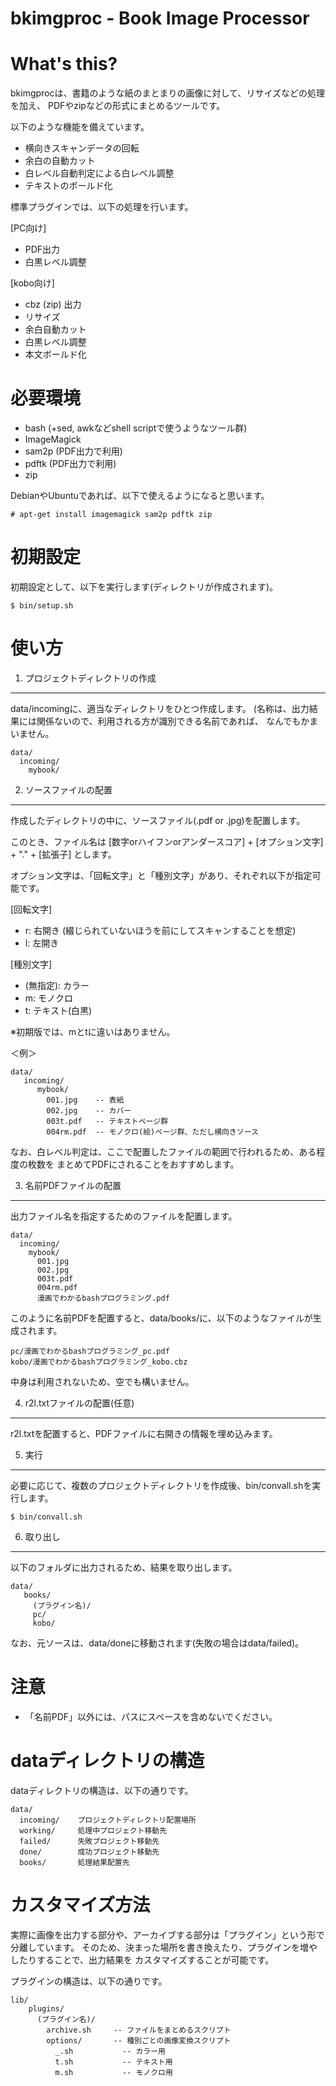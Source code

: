 bkimgproc - Book Image Processor
=====================================

What's this?
================
bkimgprocは、書籍のような紙のまとまりの画像に対して、リサイズなどの処理を加え、
PDFやzipなどの形式にまとめるツールです。

以下のような機能を備えています。
* 横向きスキャンデータの回転
* 余白の自動カット
* 白レベル自動判定による白レベル調整
* テキストのボールド化

標準プラグインでは、以下の処理を行います。

[PC向け]
* PDF出力
* 白黒レベル調整

[kobo向け]
* cbz (zip) 出力
* リサイズ
* 余白自動カット
* 白黒レベル調整
* 本文ボールド化

必要環境
================
* bash (+sed, awkなどshell scriptで使うようなツール群)
* ImageMagick
* sam2p (PDF出力で利用)
* pdftk (PDF出力で利用)
* zip

DebianやUbuntuであれば、以下で使えるようになると思います。

    # apt-get install imagemagick sam2p pdftk zip

初期設定
===============
初期設定として、以下を実行します(ディレクトリが作成されます)。

    $ bin/setup.sh

使い方
================
1) プロジェクトディレクトリの作成
-----------------------------------
data/incomingに、適当なディレクトリをひとつ作成します。
(名称は、出力結果には関係ないので、利用される方が識別できる名前であれば、
なんでもかまいません。

    data/
      incoming/
        mybook/

2) ソースファイルの配置
-----------------------------------
作成したディレクトリの中に、ソースファイル(.pdf or .jpg)を配置します。

このとき、ファイル名は
  [数字orハイフンorアンダースコア] + [オプション文字] + "." + [拡張子]
とします。

オプション文字は、「回転文字」と「種別文字」があり、それぞれ以下が指定可能です。

[回転文字]
* r: 右開き (綴じられていないほうを前にしてスキャンすることを想定)
* l: 左開き

[種別文字]
* (無指定): カラー
* m: モノクロ
* t: テキスト(白黒)

※初期版では、mとtに違いはありません。

＜例＞

    data/
       incoming/
          mybook/
            001.jpg    -- 表紙
            002.jpg    -- カバー
            003t.pdf   -- テキストページ群
            004rm.pdf  -- モノクロ(絵)ページ群、ただし横向きソース

なお、白レベル判定は、ここで配置したファイルの範囲で行われるため、ある程度の枚数を
まとめてPDFにされることをおすすめします。

3) 名前PDFファイルの配置
-----------------------------------
出力ファイル名を指定するためのファイルを配置します。

    data/
      incoming/
        mybook/
          001.jpg
          002.jpg
          003t.pdf
          004rm.pdf
          漫画でわかるbashプログラミング.pdf

このように名前PDFを配置すると、data/books/に、以下のようなファイルが生成されます。

    pc/漫画でわかるbashプログラミング_pc.pdf
    kobo/漫画でわかるbashプログラミング_kobo.cbz

中身は利用されないため、空でも構いません。

4) r2l.txtファイルの配置(任意)
-----------------------------------
r2l.txtを配置すると、PDFファイルに右開きの情報を埋め込みます。

5) 実行
-----------------------------------
必要に応じて、複数のプロジェクトディレクトリを作成後、bin/convall.shを実行します。

    $ bin/convall.sh

6) 取り出し
-----------------------------------
以下のフォルダに出力されるため、結果を取り出します。

    data/
       books/
         (プラグイン名)/
         pc/
         kobo/

なお、元ソースは、data/doneに移動されます(失敗の場合はdata/failed)。

注意
=====
* 「名前PDF」以外には、パスにスペースを含めないでください。

dataディレクトリの構造
========================
dataディレクトリの構造は、以下の通りです。

    data/
      incoming/    プロジェクトディレクトリ配置場所
      working/     処理中プロジェクト移動先
      failed/      失敗プロジェクト移動先
      done/        成功プロジェクト移動先
      books/       処理結果配置先

カスタマイズ方法
================
実際に画像を出力する部分や、アーカイブする部分は「プラグイン」という形で分離しています。
そのため、決まった場所を書き換えたり、プラグインを増やしたりすることで、出力結果を
カスタマイズすることが可能です。

プラグインの構造は、以下の通りです。

    lib/
        plugins/
          (プラグイン名)/
            archive.sh     -- ファイルをまとめるスクリプト
            options/       -- 種別ごとの画像変換スクリプト
              _.sh           -- カラー用
              t.sh           -- テキスト用
              m.sh           -- モノクロ用
      

